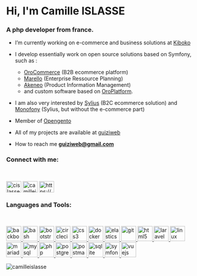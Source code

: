 
<h1>Hi, I'm Camille ISLASSE</h1>

<h3>A php developer from france.</h3>



- I’m currently working on e-commerce and business solutions at [Kiboko](https://kiboko.fr/)

- I develop essentially work on open source solutions based on Symfony, such as :
     - [OroCommerce](https://oroinc.fr/b2b-ecommerce/) (B2B ecommerce platform)
     - [Marello](https://www.marello.com/) (Enterprise Ressource Planning)
     - [Akeneo](https://www.akeneo.com/fr/) (Product Information Management)
     - and custom software based on [OroPlatform](https://oroinc.fr/oroplatform/).


- I am also very interested by [Sylius](https://sylius.com/) (B2C ecommerce solution) and [Monofony](https://github.com/Monofony) (Sylius, but without the e-commerce part)

- Member of [Opengento](https://opengento.fr) 

- All of my projects are available at [guiziweb](http://guiziweb.fr)

- How to reach me **guiziweb@gmail.com**


<h3 align="left">Connect with me:</h3><br>
<p align="left">
<a href="https://twitter.com/cislasse" target="blank"><img align="center" src="https://cdn.jsdelivr.net/npm/simple-icons@3.0.1/icons/twitter.svg" alt="cislasse" height="30" width="40" /></a>
<a href="https://linkedin.com/in/camilleislasse" target="blank"><img align="center" src="https://cdn.jsdelivr.net/npm/simple-icons@3.0.1/icons/linkedin.svg" alt="camilleislasse" height="30" width="40" /></a>
<a href="https://instagram.com/https://www.instagram.com/camsislasse/" target="blank"><img align="center" src="https://cdn.jsdelivr.net/npm/simple-icons@3.0.1/icons/instagram.svg" alt="https://www.instagram.com/camsislasse/" height="30" width="40" /></a>
</p>

<h3 align="left">Languages and Tools:</h3><br>
<p align="left"> <a href="https://backbonejs.org" target="_blank"> <img src="https://devicons.github.io/devicon/devicon.git/icons/backbonejs/backbonejs-original-wordmark.svg" alt="backbonejs" width="40" height="40"/> </a> <a href="https://www.gnu.org/software/bash/" target="_blank"> <img src="https://www.vectorlogo.zone/logos/gnu_bash/gnu_bash-icon.svg" alt="bash" width="40" height="40"/> </a> <a href="https://getbootstrap.com" target="_blank"> <img src="https://devicons.github.io/devicon/devicon.git/icons/bootstrap/bootstrap-plain.svg" alt="bootstrap" width="40" height="40"/> </a> <a href="https://circleci.com" target="_blank"> <img src="https://www.vectorlogo.zone/logos/circleci/circleci-icon.svg" alt="circleci" width="40" height="40"/> </a> <a href="https://www.w3schools.com/css/" target="_blank"> <img src="https://devicons.github.io/devicon/devicon.git/icons/css3/css3-original-wordmark.svg" alt="css3" width="40" height="40"/> </a> <a href="https://www.docker.com/" target="_blank"> <img src="https://devicons.github.io/devicon/devicon.git/icons/docker/docker-original-wordmark.svg" alt="docker" width="40" height="40"/> </a> <a href="https://www.elastic.co" target="_blank"> <img src="https://www.vectorlogo.zone/logos/elastic/elastic-icon.svg" alt="elasticsearch" width="40" height="40"/> </a> <a href="https://git-scm.com/" target="_blank"> <img src="https://www.vectorlogo.zone/logos/git-scm/git-scm-icon.svg" alt="git" width="40" height="40"/> </a> <a href="https://www.w3.org/html/" target="_blank"> <img src="https://devicons.github.io/devicon/devicon.git/icons/html5/html5-original-wordmark.svg" alt="html5" width="40" height="40"/> </a> <a href="https://laravel.com/" target="_blank"> <img src="https://devicons.github.io/devicon/devicon.git/icons/laravel/laravel-plain-wordmark.svg" alt="laravel" width="40" height="40"/> </a> <a href="https://www.linux.org/" target="_blank"> <img src="https://devicons.github.io/devicon/devicon.git/icons/linux/linux-original.svg" alt="linux" width="40" height="40"/> </a> <a href="https://mariadb.org/" target="_blank"> <img src="https://www.vectorlogo.zone/logos/mariadb/mariadb-icon.svg" alt="mariadb" width="40" height="40"/> </a> <a href="https://www.mysql.com/" target="_blank"> <img src="https://devicons.github.io/devicon/devicon.git/icons/mysql/mysql-original-wordmark.svg" alt="mysql" width="40" height="40"/> </a> <a href="https://www.php.net" target="_blank"> <img src="https://devicons.github.io/devicon/devicon.git/icons/php/php-original.svg" alt="php" width="40" height="40"/> </a> <a href="https://www.postgresql.org" target="_blank"> <img src="https://devicons.github.io/devicon/devicon.git/icons/postgresql/postgresql-original-wordmark.svg" alt="postgresql" width="40" height="40"/> </a> <a href="https://postman.com" target="_blank"> <img src="https://www.vectorlogo.zone/logos/getpostman/getpostman-icon.svg" alt="postman" width="40" height="40"/> </a> <a href="https://www.sqlite.org/" target="_blank"> <img src="https://www.vectorlogo.zone/logos/sqlite/sqlite-icon.svg" alt="sqlite" width="40" height="40"/> </a> <a href="https://symfony.com" target="_blank"> <img src="https://symfony.com/logos/symfony_black_03.svg" alt="symfony" width="40" height="40"/> </a> <a href="https://vuejs.org/" target="_blank"> <img src="https://devicons.github.io/devicon/devicon.git/icons/vuejs/vuejs-original-wordmark.svg" alt="vuejs" width="40" height="40"/> </a> </p>

<p><img align="left" src="https://github-readme-stats.vercel.app/api/top-langs?username=camilleislasse&show_icons=true&locale=en&layout=compact" alt="camilleislasse" /></p>
